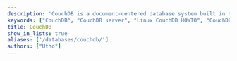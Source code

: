 ```yaml
---
description: 'CouchDB is a document-centered database system built in the Erlang Language that provides fast and flexible access to structured schema-less data.'
keywords: ["CouchDB", "CouchDB server", "Linux CouchDB HOWTO", "CouchDB guide"]
title: CouchDB
show_in_lists: true
aliases: ['/databases/couchdb/']
authors: ["Utho"]
---
```



